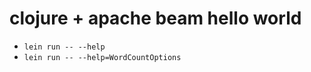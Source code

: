 # clojure + apache beam hello world

- `lein run -- --help`
- `lein run -- --help=WordCountOptions`
